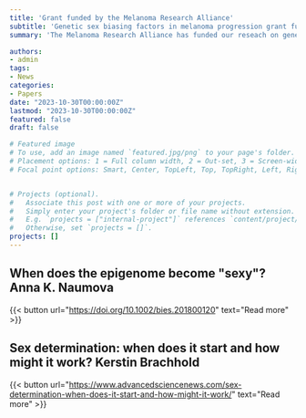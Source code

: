 ```yaml
---
title: 'Grant funded by the Melanoma Research Alliance'
subtitle: 'Genetic sex biasing factors in melanoma progression grant funded in January 2022'
summary: 'The Melanoma Research Alliance has funded our reseach on genetic sex biasing factors in melanoma progression'

authors:
- admin
tags:
- News
categories:
- Papers
date: "2023-10-30T00:00:00Z"
lastmod: "2023-10-30T00:00:00Z"
featured: false
draft: false

# Featured image
# To use, add an image named `featured.jpg/png` to your page's folder.
# Placement options: 1 = Full column width, 2 = Out-set, 3 = Screen-width
# Focal point options: Smart, Center, TopLeft, Top, TopRight, Left, Right, BottomLeft, Bottom, BottomRight


# Projects (optional).
#   Associate this post with one or more of your projects.
#   Simply enter your project's folder or file name without extension.
#   E.g. `projects = ["internal-project"]` references `content/project/deep-learning/index.md`.
#   Otherwise, set `projects = []`.
projects: []
---
```

## When does the epigenome become "sexy"? Anna K. Naumova

{{< button url="https://doi.org/10.1002/bies.201800120" text="Read more" >}}

## Sex determination: when does it start and how might it work? Kerstin Brachhold

{{< button url="https://www.advancedsciencenews.com/sex-determination-when-does-it-start-and-how-might-it-work/" text="Read more" >}}
